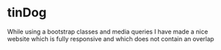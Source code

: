 # tinDog
While using a bootstrap classes and media queries I have made a nice website which is fully responsive and which does not contain an overlap
